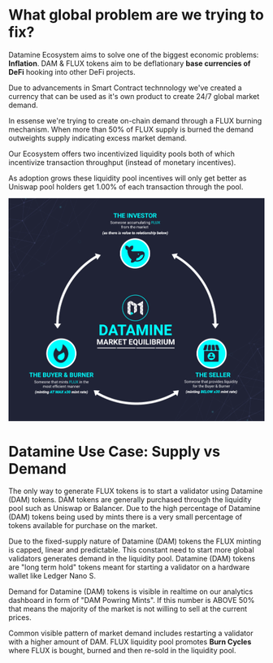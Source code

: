 # What global problem are we trying to fix?

Datamine Ecosystem aims to solve one of the biggest economic problems: **Inflation**. DAM & FLUX tokens aim to be deflationary **base currencies of DeFi** hooking into other DeFi projects.

Due to advancements in Smart Contract technnology we've created a currency that can be used as it's own product to create 24/7 global market demand.

In essense we're trying to create on-chain demand through a FLUX burning mechanism. When more than 50% of FLUX supply is burned the demand outweights supply indicating excess market demand.

Our Ecosystem offers two incentivized liquidity pools both of which incentivize transaction throughput (instead of monetary incentives).

As adoption grows these liquidity pool incentives will only get better as Uniswap pool holders get 1.00% of each transaction through the pool.

![Use Case](../../helpArticles/assets/images/pngs/usecase.png)

# Datamine Use Case: Supply vs Demand

The only way to generate FLUX tokens is to start a validator using Datamine (DAM) tokens. DAM tokens are generally purchased through the liquidity pool such as Uniswap or Balancer. Due to the high percentage of Datamine (DAM) tokens being used by mints there is a very small percentage of tokens available for purchase on the market.

Due to the fixed-supply nature of Datamine (DAM) tokens the FLUX minting is capped, linear and predictable. This constant need to start more global validators generates demand in the liquidity pool. Datamine (DAM) tokens are "long term hold" tokens meant for starting a validator on a hardware wallet like Ledger Nano S.

Demand for Datamine (DAM) tokens is visible in realtime on our analytics dashboard in form of "DAM Powring Mints". If this number is ABOVE 50% that means the majority of the market is not willing to sell at the current prices.

Common visible pattern of market demand includes restarting a validator with a higher amount of DAM. FLUX liquidity pool promotes **Burn Cycles** where FLUX is bought, burned and then re-sold in the liquidity pool.

